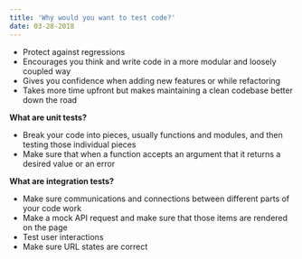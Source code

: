 ```yaml
---
title: 'Why would you want to test code?'
date: 03-28-2018
---
```


- Protect against regressions
- Encourages you think and write code in a more modular and loosely coupled way
- Gives you confidence when adding new features or while refactoring
- Takes more time upfront but makes maintaining a clean codebase better down the road

**What are unit tests?**

- Break your code into pieces, usually functions and modules, and then testing those individual pieces
- Make sure that when a function accepts an argument that it returns a desired value or an error

**What are integration tests?**

- Make sure communications and connections between different parts of your code work
- Make a mock API request and make sure that those items are rendered on the page
- Test user interactions
- Make sure URL states are correct